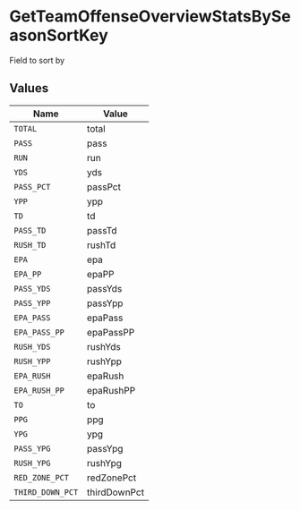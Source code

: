 # GetTeamOffenseOverviewStatsBySeasonSortKey

Field to sort by


## Values

| Name             | Value            |
| ---------------- | ---------------- |
| `TOTAL`          | total            |
| `PASS`           | pass             |
| `RUN`            | run              |
| `YDS`            | yds              |
| `PASS_PCT`       | passPct          |
| `YPP`            | ypp              |
| `TD`             | td               |
| `PASS_TD`        | passTd           |
| `RUSH_TD`        | rushTd           |
| `EPA`            | epa              |
| `EPA_PP`         | epaPP            |
| `PASS_YDS`       | passYds          |
| `PASS_YPP`       | passYpp          |
| `EPA_PASS`       | epaPass          |
| `EPA_PASS_PP`    | epaPassPP        |
| `RUSH_YDS`       | rushYds          |
| `RUSH_YPP`       | rushYpp          |
| `EPA_RUSH`       | epaRush          |
| `EPA_RUSH_PP`    | epaRushPP        |
| `TO`             | to               |
| `PPG`            | ppg              |
| `YPG`            | ypg              |
| `PASS_YPG`       | passYpg          |
| `RUSH_YPG`       | rushYpg          |
| `RED_ZONE_PCT`   | redZonePct       |
| `THIRD_DOWN_PCT` | thirdDownPct     |